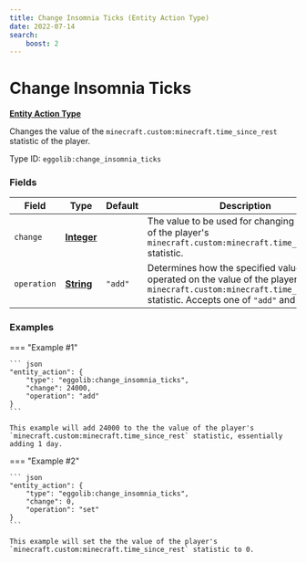 ```yaml
---
title: Change Insomnia Ticks (Entity Action Type)
date: 2022-07-14
search:
    boost: 2
---
```


#   Change Insomnia Ticks

[**Entity Action Type**][1]

Changes the value of the `minecraft.custom:minecraft.time_since_rest` statistic of the player.

Type ID: `eggolib:change_insomnia_ticks`


### Fields

Field | Type | Default | Description
------|------|---------|------------
`change` | [**Integer**][2] | | The value to be used for changing the value of the player's `minecraft.custom:minecraft.time_since_rest` statistic.
`operation` | [**String**][3] | `"add"` | Determines how the specified value will be operated on the value of the player's `minecraft.custom:minecraft.time_since_rest` statistic. Accepts one of `"add"` and `"set"`.


### Examples

=== "Example #1"

    ``` json
    "entity_action": {
        "type": "eggolib:change_insomnia_ticks",
        "change": 24000,
        "operation": "add"
    }
    ```

    This example will add 24000 to the the value of the player's `minecraft.custom:minecraft.time_since_rest` statistic, essentially adding 1 day.


=== "Example #2"

    ``` json
    "entity_action": {
        "type": "eggolib:change_insomnia_ticks",
        "change": 0,
        "operation": "set"
    }
    ```

    This example will set the the value of the player's `minecraft.custom:minecraft.time_since_rest` statistic to 0.



[1]: ../entity_action_types.md
[2]: https://origins.readthedocs.io/en/latest/types/data_types/integer
[3]: https://origins.readthedocs.io/en/latest/types/data_types/string
